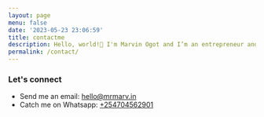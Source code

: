 ```yaml
---
layout: page
menu: false
date: '2023-05-23 23:06:59'
title: contactme
description: Hello, world!👋 I'm Marvin Ogot and I’m an entrepreneur and software engineer based in Nairobi, Kenya. Welcome to my blog!
permalink: /contact/
---
```


### Let's connect

* Send me an email: [hello@mrmarv.in](https://www.digitalducks.co.ke)
* Catch me on Whatsapp: [+254704562901](https://wa.me/<+254704562901>)

